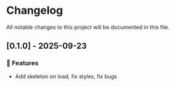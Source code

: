 # Changelog

All notable changes to this project will be documented in this file.

## [0.1.0] - 2025-09-23

### 🚀 Features

- Add skeleton on load, fix styles, fix bugs

<!-- generated by git-cliff -->
